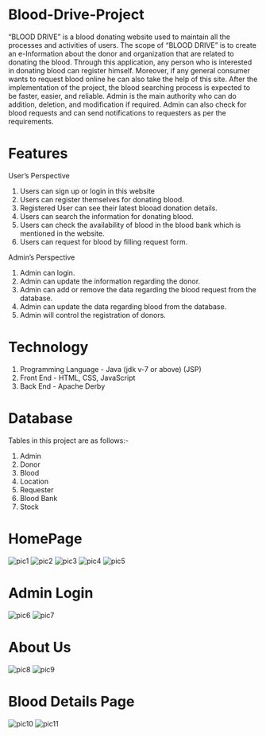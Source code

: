 # Blood-Drive-Project
“BLOOD DRIVE” is a blood donating website used to maintain all the processes and activities of users. The scope of “BLOOD DRIVE” is to create an e-Information about the donor and organization that are related to donating the blood. Through this application, any person who is interested in donating blood can register himself. Moreover, if any general consumer wants to request blood online he can also take the help of this site. After the implementation of the project, the blood searching process is expected to be faster, easier, and reliable. Admin is the main authority who can do addition, deletion, and modification if required. Admin can also check for blood requests and can send notifications to requesters as per the requirements. 

# Features
User’s Perspective
1.	Users can sign up or login in this website 
2.	Users can register themselves for donating blood.
3.	Registered User can see their latest blooad donation details.
4.	Users can search the information for donating blood.
5.	Users can check the availability of blood in the blood bank which is mentioned in the website.
6.	Users can request for blood by filling request form.


Admin’s Perspective
1.	Admin can login.
2.	Admin can update the information regarding the donor.
3.	Admin can add or remove the data regarding the blood request from the database.
4.	Admin can update the data regarding blood from the database.
5.	Admin will control the registration of donors.

# Technology
1. Programming Language - Java (jdk v-7 or above) (JSP)
2. Front End - HTML, CSS, JavaScript
3. Back End - Apache Derby

# Database
Tables in this project are as follows:-
1. Admin 
2. Donor
3. Blood
4. Location
5. Requester
6. Blood Bank
7. Stock


# HomePage
![pic1](https://user-images.githubusercontent.com/49188247/156573536-8863e7f1-bf2f-4ad0-a683-e8b8d86d84af.PNG)
![pic2](https://user-images.githubusercontent.com/49188247/156573594-48433f4b-6fd1-4cb9-9990-7ef13c70fb26.PNG)
![pic3](https://user-images.githubusercontent.com/49188247/156573646-7efba6ba-ee0a-4057-82d2-850dd1866eb6.PNG)
![pic4](https://user-images.githubusercontent.com/49188247/156573794-fe18ce6f-debf-4c58-be63-2ed3c8cc5c0f.PNG)
![pic5](https://user-images.githubusercontent.com/49188247/156573817-9414ac24-10e3-4027-80b0-adab86a369e8.PNG)
# Admin Login
![pic6](https://user-images.githubusercontent.com/49188247/156573829-1a3c65b4-100e-4708-ab33-77443dc2cc10.PNG)
![pic7](https://user-images.githubusercontent.com/49188247/156573839-1f6e74f7-1667-447f-a9c0-1b94cb7354e9.PNG)
# About Us
![pic8](https://user-images.githubusercontent.com/49188247/156573855-ce0574a2-8d92-4bf5-b6e6-468032abc809.PNG)
![pic9](https://user-images.githubusercontent.com/49188247/156573866-581e2b28-acfd-4661-8908-081fe6da5e1d.PNG)
# Blood Details Page
![pic10](https://user-images.githubusercontent.com/49188247/156573876-c6639fd0-0c18-4164-8a9e-1874821ce523.PNG)
![pic11](https://user-images.githubusercontent.com/49188247/156573887-be521b44-3398-4ba1-a69b-1baee854feb6.PNG)
